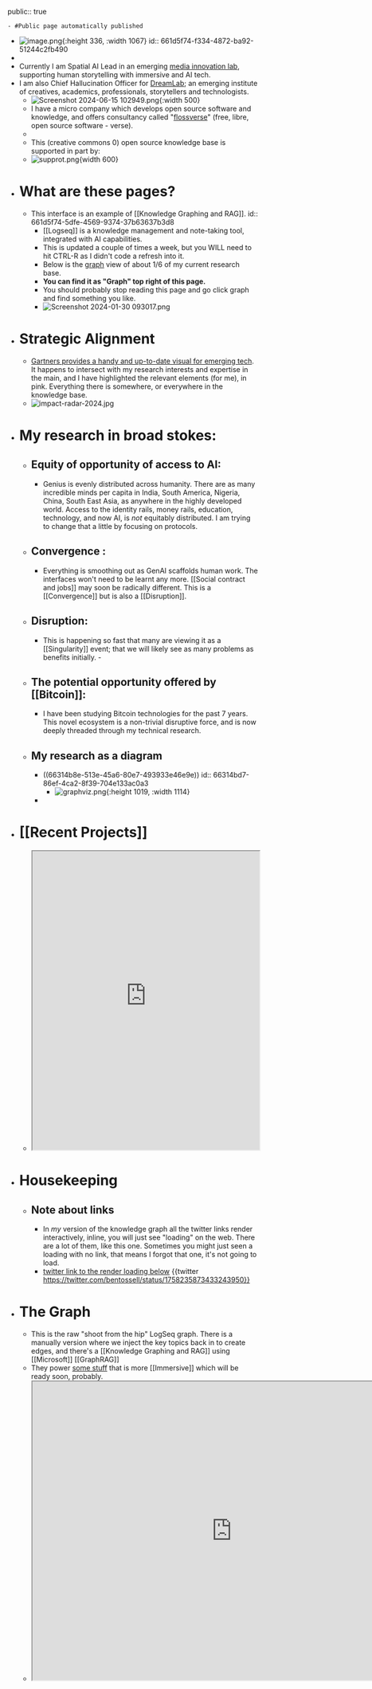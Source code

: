 public:: true

	- #Public page automatically published
- ![image.png](../assets/image_1711141602756_0.png){:height 336, :width 1067}
  id:: 661d5f74-f334-4872-ba92-51244c2fb490
-
- Currently I am Spatial AI Lead in an emerging [media innovation lab](https://www.mediacityuk.co.uk/immersive-technologies-innovation-hub/), supporting human storytelling with immersive and AI tech.
- I am also Chief Hallucination Officer for [DreamLab](https://www.linkedin.com/company/dreamlabinstitute/?); an emerging institute of creatives, academics, professionals, storytellers and technologists.
	- ![Screenshot 2024-06-15 102949.png](../assets/Screenshot_2024-06-15_102949_1718443829936_0.png){:width 500}
	- I have a micro company which develops open source software and knowledge, and offers consultancy called "[flossverse](https://github.com/flossverse)" (free, libre, open source software - verse).
	-
	- This (creative commons 0) open source knowledge base is supported in part by:
	- ![supprot.png](../assets/supprot_1713182959874_0.png){width 600}
- # What are these pages?
	- This interface is an example of [[Knowledge Graphing and RAG]].
	  id:: 661d5f74-5dfe-4569-9374-37b63637b3d8
		- [[Logseq]] is a knowledge management and note-taking tool, integrated with AI capabilities.
		- This is updated a couple of times a week, but you WILL need to hit CTRL-R as I didn't code a refresh into it.
		- Below is the [graph](https://www.visionflow.info/680a51ea177aecc8cafb7003e146622b7ca13257/index.html#/graph) view of about 1/6 of my current research base.
		- **You can find it as "Graph" top right of this page.**
		- You should probably stop reading this page and go click graph and find something you like.
		- ![Screenshot 2024-01-30 093017.png](../assets/Screenshot_2024-01-30_093017_1706607172633_0.png)
- # Strategic Alignment
	- [Gartners provides a handy and up-to-date visual for emerging tech](https://www.gartner.com/en/articles/30-emerging-technologies-that-will-guide-your-business-decisions?utm_term=1724261337?). It happens to intersect with my research interests and expertise in the main, and I have highlighted the relevant elements (for me), in pink. Everything there is somewhere, or everywhere in the knowledge base.
	- ![impact-radar-2024.jpg](../assets/impact-radar-2024_1724616992384_0.jpg)
- # My research in broad stokes:
	- ## Equity of opportunity of access to AI:
		- Genius is evenly distributed across humanity. There are as many incredible minds per capita in India, South America, Nigeria, China, South East Asia, as anywhere in the highly developed world. Access to the identity rails, money rails, education, technology, and now AI, is *not* equitably distributed. I am trying to change that a little by focusing on protocols.
	- ## Convergence :
		- Everything is smoothing out as GenAI scaffolds human work. The interfaces won't need to be learnt any more. [[Social contract and jobs]] may soon be radically different. This is a [[Convergence]] but is also a [[Disruption]].
	- ## Disruption:
		- This is happening so fast that many are viewing it as a [[Singularity]] event; that we will likely see as many problems as benefits initially. -
	- ## The potential opportunity offered by [[Bitcoin]]:
		- I have been studying Bitcoin technologies for the past 7 years. This novel ecosystem is a non-trivial disruptive force, and is now deeply threaded through my technical research.
	- ## My research as a diagram
		- ((66314b8e-513e-45a6-80e7-493933e46e9e))
		  id:: 66314bd7-86ef-4ca2-8f39-704e133ac0a3
			- ![graphviz.png](../assets/graphviz_1714508145842_0.png){:height 1019, :width 1114}
		-
- # [[Recent Projects]]
	- <iframe src="https://narrativegoldmine.com/#/graph" style="width: 100%; height: 600px"></iframe>
- # Housekeeping
	- ## Note about links
		- In *my* version of the knowledge graph all the twitter links render interactively, inline, you will just see "loading" on the web. There are a lot of them, like this one. Sometimes you might just seen a loading with no link, that means I forgot that one, it's not going to load.
		- [twitter link to the render loading below](https://twitter.com/bentossell/status/1758235873433243950)
		  {{twitter https://twitter.com/bentossell/status/1758235873433243950}}
- # The Graph
	- This is the raw "shoot from the hip" LogSeq graph. There is a manually version where we inject the key topics back in to create edges, and there's a [[Knowledge Graphing and RAG]] using [[Microsoft]] [[GraphRAG]]
	- They power [some stuff](https://github.com/jjohare/logseqSpringThing/tree/feature-branch) that is more [[Immersive]] which will be ready soon, probably.
	- <iframe src="https://narrativegoldmine.com/#/graph" style="width: 800px; height: 600px"></iframe>